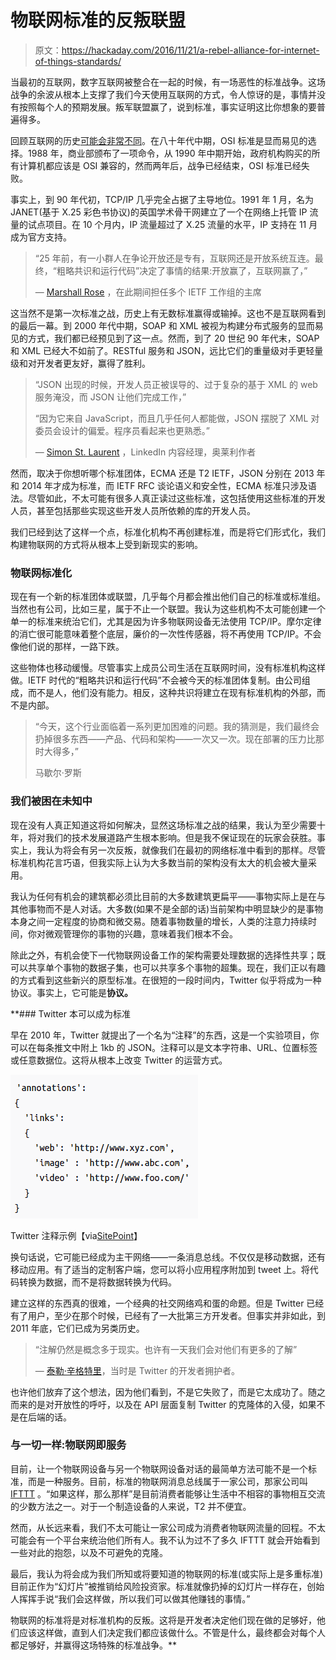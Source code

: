 # 物联网标准的反叛联盟

> 原文：<https://hackaday.com/2016/11/21/a-rebel-alliance-for-internet-of-things-standards/>

当最初的互联网，数字互联网被整合在一起的时候，有一场恶性的标准战争。这场战争的余波从根本上支撑了我们今天使用互联网的方式，令人惊讶的是，事情并没有按照每个人的预期发展。叛军联盟赢了，说到标准，事实证明这比你想象的要普遍得多。

回顾互联网的历史[可能会非常不同](http://spectrum.ieee.org/computing/networks/osi-the-internet-that-wasnt)。在八十年代中期，OSI 标准是显而易见的选择。1988 年，商业部颁布了一项命令，从 1990 年中期开始，政府机构购买的所有计算机都应该是 OSI 兼容的，然而两年后，战争已经结束，OSI 标准已经失败。

事实上，到 90 年代初，TCP/IP 几乎完全占据了主导地位。1991 年 1 月，名为 JANET(基于 X.25 彩色书协议)的英国学术骨干网建立了一个在网络上托管 IP 流量的试点项目。在 10 个月内，IP 流量超过了 X.25 流量的水平，IP 支持在 11 月成为官方支持。

> “25 年前，有一小群人在争论开放还是专有，互联网还是开放系统互连。最终，“粗略共识和运行代码”决定了事情的结果:开放赢了，互联网赢了，”
> 
> — [Marshall Rose](https://twitter.com/_mtr) ，在此期间担任多个 IETF 工作组的主席

这当然不是第一次标准之战，历史上有无数标准赢得或输掉。这也不是互联网看到的最后一幕。到 2000 年代中期，SOAP 和 XML 被视为构建分布式服务的显而易见的方式，我们都已经预见到了这一点。然而，到了 20 世纪 90 年代末，SOAP 和 XML 已经大不如前了。RESTful 服务和 JSON，远比它们的重量级对手更轻量级和对开发者更友好，赢得了胜利。

> “JSON 出现的时候，开发人员正被误导的、过于复杂的基于 XML 的 web 服务淹没，而 JSON 让他们完成工作，”
> 
> “因为它来自 JavaScript，而且几乎任何人都能做，JSON 摆脱了 XML 对委员会设计的偏爱。程序员看起来也更熟悉。”
> 
> — [Simon St. Laurent](https://twitter.com/simonstl) ，LinkedIn 内容经理，奥莱利作者

然而，取决于你想听哪个标准团体，ECMA 还是 T2 IETF，JSON 分别在 2013 年和 2014 年才成为标准，而 IETF RFC 谈论语义和安全性，ECMA 标准只涉及语法。尽管如此，不太可能有很多人真正读过这些标准，这包括使用这些标准的开发人员，甚至包括那些实现这些开发人员所依赖的库的开发人员。

我们已经到达了这样一个点，标准化机构不再创建标准，而是将它们形式化，我们构建物联网的方式将从根本上受到新现实的影响。

### 物联网标准化

现在有一个新的标准团体或联盟，几乎每个月都会推出他们自己的标准或标准组。当然也有公司，比如三星，属于不止一个联盟。我认为这些机构不太可能创建一个单一的标准来统治它们，尤其是因为许多物联网设备无法使用 TCP/IP。摩尔定律的消亡很可能意味着整个底层，廉价的一次性传感器，将不再使用 TCP/IP。不会像他们说的那样，一路下跌。

这些物体也移动缓慢。尽管事实上成员公司生活在互联网时间，没有标准机构这样做。IETF 时代的“粗略共识和运行代码”不会被今天的标准团体复制。由公司组成，而不是人，他们没有能力。相反，这种共识将建立在现有标准机构的外部，而不是内部。

> “今天，这个行业面临着一系列更加困难的问题。我的猜测是，我们最终会扔掉很多东西——产品、代码和架构——一次又一次。现在部署的压力比那时大得多，”
> 
> 马歇尔·罗斯

### 我们被困在未知中

现在没有人真正知道这将如何解决，显然这场标准之战的结果，我认为至少需要十年，将对我们的技术发展道路产生根本影响。但是我不保证现在的玩家会获胜。事实上，我认为将会有另一次反叛，就像我们在最初的网络标准中看到的那样。尽管标准机构花言巧语，但我实际上认为大多数当前的架构没有太大的机会被大量采用。

我认为任何有机会的建筑都必须比目前的大多数建筑更扁平——事物实际上是在与其他事物而不是人对话。大多数(如果不是全部的话)当前架构中明显缺少的是事物本身之间一定程度的协商和微交易。随着事物数量的增长，人类的注意力持续时间，你对微观管理你的事物的兴趣，意味着我们根本不会。

除此之外，有机会使下一代物联网设备工作的架构需要处理数据的选择性共享；既可以共享单个事物的数据子集，也可以共享多个事物的超集。现在，我们正以有趣的方式看到这些新兴的原型标准。在很短的一段时间内，Twitter 似乎将成为一种协议。事实上，它可能是**协议。**

 **### Twitter 本可以成为标准

早在 2010 年，Twitter 就提出了一个名为“注释”的东西，这是一个实验项目，你可以在每条推文中附上 1kb 的 JSON。注释可以是文本字符串、URL、位置标签或任意数据位。这将从根本上改变 Twitter 的运营方式。

![Twitter Annotations example [via SitePoint]](img/e1313f6ec639de4cd9d9917dfd43c7bd.png)

Twitter 注释示例【via[SitePoint](https://www.sitepoint.com/twitter-introduces-annotations-hash-tags-become-obsolete/)】

换句话说，它可能已经成为主干网络——一条消息总线。不仅仅是移动数据，还有移动应用。有了适当的定制客户端，您可以将小应用程序附加到 tweet 上。将代码转换为数据，而不是将数据转换为代码。

建立这样的东西真的很难，一个经典的社交网络鸡和蛋的命题。但是 Twitter 已经有了用户，至少在那个时候，已经有了一大批第三方开发者。但事实并非如此，到 2011 年底，它们已成为另类历史。

> “注解仍然是概念多于现实。也许有一天我们会对他们有更多的了解”
> 
> — [泰勒·辛格特里](https://twitter.com/episod)，当时是 Twitter 的开发者拥护者。

也许他们放弃了这个想法，因为他们看到，不是它失败了，而是它太成功了。随之而来的是对开放性的呼吁，以及在 API 层面复制 Twitter 的克隆体的入侵，如果不是在后端的话。

### 与一切一样:物联网即服务

目前，让一个物联网设备与另一个物联网设备对话的最简单方法可能不是一个标准，而是一种服务。目前，标准的物联网消息总线属于一家公司，那家公司叫 [IFTTT](https://ifttt.com/) 。“如果这样，那么那样”是目前消费者能够让生活中不相容的事物相互交流的少数方法之一。对于一个制造设备的人来说，T2 并不便宜。

然而，从长远来看，我们不太可能让一家公司成为消费者物联网流量的回程。不太可能会有一个平台来统治他们所有人。我不认为过不了多久 IFTTT 就会开始看到一些对此的抱怨，以及不可避免的克隆。

最后，我认为将会成为我们所知或将要知道的物联网的标准(或实际上是多重标准)目前正作为“幻灯片”被推销给风险投资家。标准就像扔掉的幻灯片一样存在，创始人挥挥手说“我们会这样做，所以我们可以做其他赚钱的事情。”

物联网的标准将是对标准机构的反叛。这将是开发者决定他们现在做的足够好，他们应该这样做，直到人们决定我们都应该做什么。不管是什么，最终都会对每个人都足够好，并赢得这场特殊的标准战争。**